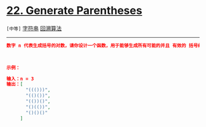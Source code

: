 # [22. Generate Parentheses](https://leetcode-cn.com/problems/generate-parentheses/)

`[中等]` [字符串](https://leetcode-cn.com/tag/string/)  [回溯算法](https://leetcode-cn.com/tag/backtracking/) 

---

```json
数字 n 代表生成括号的对数，请你设计一个函数，用于能够生成所有可能的并且 有效的 括号组合。

 

示例：

输入：n = 3
输出：[
       "((()))",
       "(()())",
       "(())()",
       "()(())",
       "()()()"
     ]


```
